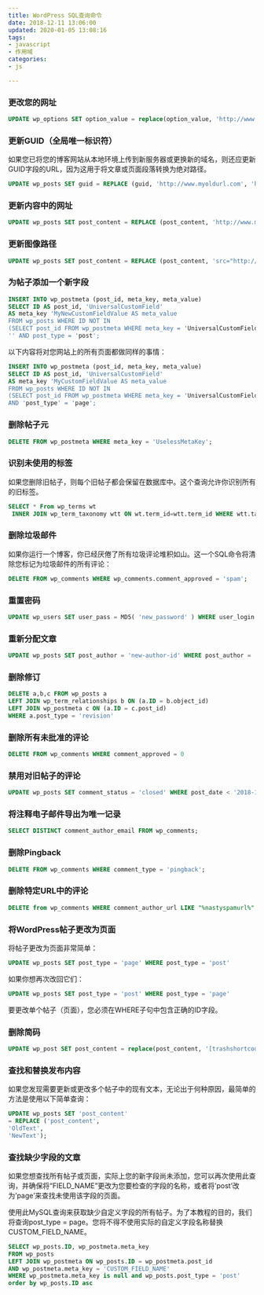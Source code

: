 ```yaml
---
title: WordPress SQL查询命令
date: 2018-12-11 13:06:00
updated: 2020-01-05 13:08:16
tags: 
- javascript
- 作用域
categories: 
- js

---
```

### 更改您的网址

```sql
UPDATE wp_options SET option_value = replace(option_value, 'http://www.myoldurl.com', 'http://www.mynewurl.com') WHERE option_name = 'home' OR option_name = 'siteurl';
```


<!--more-->


### 更新GUID（全局唯一标识符）

如果您已将您的博客网站从本地环境上传到新服务器或更换新的域名，则还应更新GUID字段的URL，因为这用于将文章或页面段落转换为绝对路径。

```sql
UPDATE wp_posts SET guid = REPLACE (guid, 'http://www.myoldurl.com', 'http://www.mynewurl.com');
```

### 更新内容中的网址

```sql
UPDATE wp_posts SET post_content = REPLACE (post_content, 'http://www.myoldurl.com', 'http://www.mynewurl.com');
```

### 更新图像路径

```sql
UPDATE wp_posts SET post_content = REPLACE (post_content, 'src="http://www.myoldurl.com', 'src="http://yourcdn.mynewurl.com');
```

### 为帖子添加一个新字段

```sql
INSERT INTO wp_postmeta (post_id, meta_key, meta_value)
SELECT ID AS post_id, 'UniversalCustomField'
AS meta_key 'MyNewCustomFieldValue AS meta_value
FROM wp_posts WHERE ID NOT IN
(SELECT post_id FROM wp_postmeta WHERE meta_key = 'UniversalCustomField')
'' AND post_type = 'post';
```

以下内容将对您网站上的所有页面都做同样的事情：

```sql
INSERT INTO wp_postmeta (post_id, meta_key, meta_value)
SELECT ID AS post_id, 'UniversalCustomField'
AS meta_key 'MyCustomFieldValue AS meta_value
FROM wp_posts WHERE ID NOT IN
(SELECT post_id FROM wp_postmeta WHERE meta_key = 'UniversalCustomField')
AND 'post_type' = 'page';
```

### 删除帖子元

```sql
DELETE FROM wp_postmeta WHERE meta_key = 'UselessMetaKey';
```

### 识别未使用的标签

如果您删除旧帖子，则每个旧帖子都会保留在数据库中。这个查询允许你识别所有的旧标签。

```sql
SELECT * From wp_terms wt
 INNER JOIN wp_term_taxonomy wtt ON wt.term_id=wtt.term_id WHERE wtt.taxonomy='post_tag' AND wtt.count=0;
```

### 删除垃圾邮件

如果你运行一个博客，你已经厌倦了所有垃圾评论堆积如山。这一个SQL命令将清除您标记为垃圾邮件的所有评论：

```sql
DELETE FROM wp_comments WHERE wp_comments.comment_approved = 'spam';
```

### 重置密码

```sql
UPDATE wp_users SET user_pass = MD5( 'new_password' ) WHERE user_login = 'myusername';
```

### 重新分配文章

```sql
UPDATE wp_posts SET post_author = 'new-author-id' WHERE post_author = 'previous-author-id';
```

### 删除修订

```sql
DELETE a,b,c FROM wp_posts a
LEFT JOIN wp_term_relationships b ON (a.ID = b.object_id)
LEFT JOIN wp_postmeta c ON (a.ID = c.post_id)
WHERE a.post_type = 'revision'
```

### 删除所有未批准的评论

```sql
DELETE FROM wp_comments WHERE comment_approved = 0
```

### 禁用对旧帖子的评论

```sql
UPDATE wp_posts SET comment_status = 'closed' WHERE post_date < '2018-12-11' AND post_status = 'publish';
```

### 将注释电子邮件导出为唯一记录

```sql
SELECT DISTINCT comment_author_email FROM wp_comments;
```

### 删除Pingback

```sql
DELETE FROM wp_comments WHERE comment_type = 'pingback';
```

### 删除特定URL中的评论

```sql
DELETE from wp_comments WHERE comment_author_url LIKE "%nastyspamurl%" AND wp_comments.comment_approved = 'spam';
```

### 将WordPress帖子更改为页面

将帖子更改为页面非常简单：

```sql
UPDATE wp_posts SET post_type = 'page' WHERE post_type = 'post'
```

如果你想再次改回它们：

```sql
UPDATE wp_posts SET post_type = 'post' WHERE post_type = 'page'
```

要更改单个帖子（页面），您必须在WHERE子句中包含正确的ID字段。

### 删除简码

```sql
UPDATE wp_post SET post_content = replace(post_content, '[trashshortcode]', '' ) ;
```

### 查找和替换发布内容

如果您发现需要更新或更改多个帖子中的现有文本，无论出于何种原因，最简单的方法是使用以下简单查询：

```sql
UPDATE wp_posts SET 'post_content'
= REPLACE ('post_content',
'OldText',
'NewText');
```

### 查找缺少字段的文章

如果您想查找所有帖子或页面，实际上您的新字段尚未添加，您可以再次使用此查询，并确保将“FIELD_NAME”更改为您要检查的字段的名称，或者将’post’改为’page’来查找未使用该字段的页面。

使用此MySQL查询来获取缺少自定义字段的所有帖子。为了本教程的目的，我们将查询post_type = page。您将不得不使用实际的自定义字段名称替换CUSTOM_FIELD_NAME。

```sql
SELECT wp_posts.ID, wp_postmeta.meta_key
FROM wp_posts
LEFT JOIN wp_postmeta ON wp_posts.ID = wp_postmeta.post_id
AND wp_postmeta.meta_key = 'CUSTOM_FIELD_NAME'
WHERE wp_postmeta.meta_key is null and wp_posts.post_type = 'post'
order by wp_posts.ID asc
```